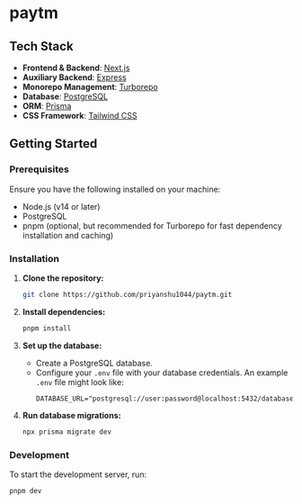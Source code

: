 # paytm

## Tech Stack
- **Frontend & Backend**: [Next.js](https://nextjs.org/)
- **Auxiliary Backend**: [Express](https://expressjs.com/)
- **Monorepo Management**: [Turborepo](https://turborepo.org/)
- **Database**: [PostgreSQL](https://www.postgresql.org/)
- **ORM**: [Prisma](https://www.prisma.io/)
- **CSS Framework**: [Tailwind CSS](https://tailwindcss.com/)

## Getting Started

### Prerequisites
Ensure you have the following installed on your machine:
- Node.js (v14 or later)
- PostgreSQL
- pnpm (optional, but recommended for Turborepo for fast dependency installation and caching)

### Installation

1. **Clone the repository:**
    ```sh
    git clone https://github.com/priyanshu1044/paytm.git
    ```

2. **Install dependencies:**
    ```sh
    pnpm install
    ```

3. **Set up the database:**
    - Create a PostgreSQL database.
    - Configure your `.env` file with your database credentials. An example `.env` file might look like:
      ```plaintext
      DATABASE_URL="postgresql://user:password@localhost:5432/database"
      ```

4. **Run database migrations:**
    ```sh
    npx prisma migrate dev
    ```

### Development

To start the development server, run:
```sh
pnpm dev
